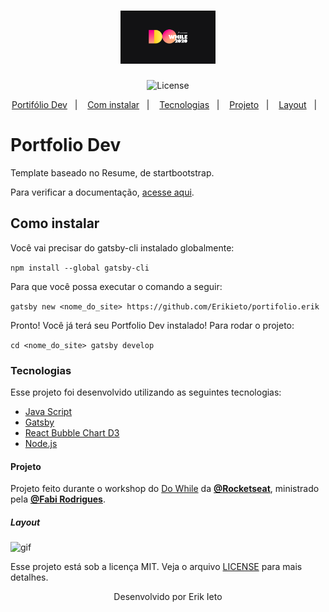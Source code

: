 
<h1 align="center">
    <img alt="Do While - Rocketseat" title="DoWhile" src="github/dowhile.png" width="30%" />
</h1>

<p align="center">
  <img  src="https://img.shields.io/static/v1?label=license&message=MIT&color=8257E6&labelColor=121214" alt="License">
</p>

<p align="center">
  <a href="#-protifolio-dev">Portifólio Dev</a>&nbsp;&nbsp;&nbsp;|&nbsp;&nbsp;&nbsp;
  <a href="##-Como instalar">Com instalar</a>&nbsp;&nbsp;&nbsp;|&nbsp;&nbsp;&nbsp;
  <a href="###-tecnologias">Tecnologias</a>&nbsp;&nbsp;&nbsp;|&nbsp;&nbsp;&nbsp;
  <a href="####-projeto">Projeto</a>&nbsp;&nbsp;&nbsp;|&nbsp;&nbsp;&nbsp;
  <a href="######-layout">Layout</a>&nbsp;&nbsp;&nbsp;|&nbsp;&nbsp;&nbsp;
</p>


# Portfolio Dev

Template baseado no Resume, de startbootstrap.

Para verificar a documentação, [acesse aqui](https://startbootstrap.com/theme/resume).



## Como instalar

Você vai precisar do gatsby-cli instalado globalmente:

`npm install --global gatsby-cli`

Para que você possa executar o comando a seguir:

`gatsby new <nome_do_site> https://github.com/Erikieto/portifolio.erik`

Pronto! Você já terá seu Portfolio Dev instalado! Para rodar o projeto:

`cd <nome_do_site> gatsby develop`



### Tecnologias

Esse projeto foi desenvolvido utilizando as seguintes tecnologias:

- [Java Script](https://www.javascript.com)
- [Gatsby](https://www.gatsbyjs.com)
- [React Bubble Chart D3](https://github.com/weknowinc/react-bubble-chart-d3)
- [Node.js](https://nodejs.org/en/)



####  Projeto

Projeto feito durante o workshop do 
 <a href="https://dowhile.rocketseat.com.br/evento" target="_blank">Do While</a> da **[@Rocketseat](https://github.com/Rocketseat)**, ministrado pela **[@Fabi Rodrigues](https://github.com/frontfabi)**.



##### Layout

<a name="idgif"></a>
![gif](./github/erikresume.gif)




Esse projeto está sob a licença MIT. Veja o arquivo [LICENSE](LICENSE.md) para mais 
detalhes.




<p align="center">Desenvolvido por Erik Ieto</p>

